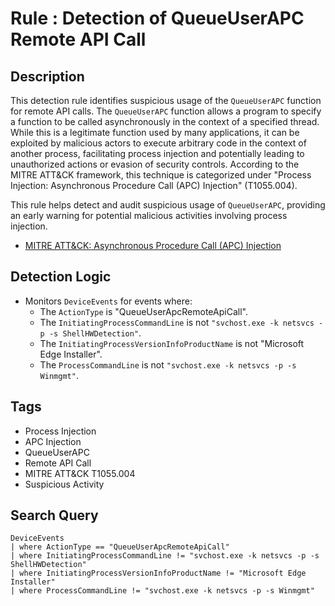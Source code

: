 # Rule : Detection of QueueUserAPC Remote API Call

## Description
This detection rule identifies suspicious usage of the `QueueUserAPC` function for remote API calls. The `QueueUserAPC` function allows a program to specify a function to be called asynchronously in the context of a specified thread. While this is a legitimate function used by many applications, it can be exploited by malicious actors to execute arbitrary code in the context of another process, facilitating process injection and potentially leading to unauthorized actions or evasion of security controls. According to the MITRE ATT&CK framework, this technique is categorized under "Process Injection: Asynchronous Procedure Call (APC) Injection" (T1055.004).

This rule helps detect and audit suspicious usage of `QueueUserAPC`, providing an early warning for potential malicious activities involving process injection.

- [MITRE ATT&CK: Asynchronous Procedure Call (APC) Injection](https://attack.mitre.org/techniques/T1055/004/)

## Detection Logic
- Monitors `DeviceEvents` for events where:
  - The `ActionType` is "QueueUserApcRemoteApiCall".
  - The `InitiatingProcessCommandLine` is not `"svchost.exe -k netsvcs -p -s ShellHWDetection"`.
  - The `InitiatingProcessVersionInfoProductName` is not "Microsoft Edge Installer".
  - The `ProcessCommandLine` is not `"svchost.exe -k netsvcs -p -s Winmgmt"`.

## Tags
- Process Injection
- APC Injection
- QueueUserAPC
- Remote API Call
- MITRE ATT&CK T1055.004
- Suspicious Activity

## Search Query
```kql
DeviceEvents
| where ActionType == "QueueUserApcRemoteApiCall"
| where InitiatingProcessCommandLine != "svchost.exe -k netsvcs -p -s ShellHWDetection"
| where InitiatingProcessVersionInfoProductName != "Microsoft Edge Installer"
| where ProcessCommandLine != "svchost.exe -k netsvcs -p -s Winmgmt"
```
